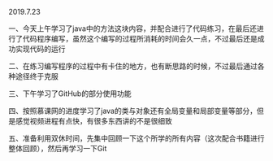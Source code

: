 2019.7.23

一、今天上午学习了java中的方法这块内容，并配合进行了代码练习，在最后还进行了代码程序编写，虽然这个编写的过程所消耗的时间会久一点，不过最后还是成功实现代码的运行

二、在练习编写程序的过程中有卡住的地方，也有断思路的时候，不过最后通过各种途径终于克服

三、下午学习了GitHub的部分使用功能

四、按照慕课网的进度学习了java的类与对象还有全局变量和局部变量等部分，但是感觉视频进程有点快，有很多东西讲的不是很细致

五、准备利用双休时间，先集中回顾一下这个所学的所有内容（这次配合书籍进行整体回顾），然后再学习一下Git

